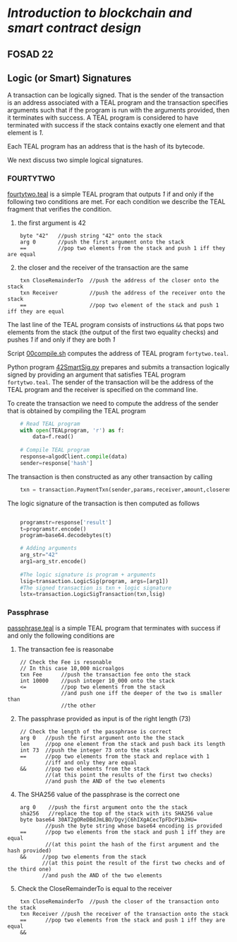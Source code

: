 # *Introduction to blockchain and smart contract design*
## FOSAD 22 ##

## Logic (or Smart) Signatures ##

A transaction can be logically signed. That is the sender of the transaction is an 
address associated with a TEAL program and the transaction specifies arguments
such that if the program is 
run with the arguments provided, then it terminates with success.
A TEAL program is considered to have terminated with success if the stack contains
exactly one element and that element is *1*.

Each TEAL program has an address that is the hash of its bytecode.

We next discuss two simple logical signatures.


### FOURTYTWO ###

[fourtytwo.teal](./fourtytwo.teal) is a simple TEAL program that
outputs *1* if and only if the following two conditions are met.
For each condition we describe the TEAL fragment that verifies the
condition.

1. the first argument is 42 

```
    byte "42"   //push string "42" onto the stack
    arg 0       //push the first argument onto the stack
    ==          //pop two elements from the stack and push 1 iff they are equal
```

2. the closer and the receiver of the transaction are the same 
```
    txn CloseRemainderTo  //push the address of the closer onto the stack
    txn Receiver          //push the address of the receiver onto the stack
    ==                    //pop two element of the stack and push 1 iff they are equal
```

The last line of the TEAL program consists of instructions ```&&``` that pops two elements from the stack 
(the output of the first two equality checks) and pushes *1* if and only if they are both *1*

Script [00compile.sh](00compile.sh) computes the address of TEAL program  ```fortytwo.teal```.

Python program [42SmartSig.py](./42SmartSig.py) prepares and submits a transaction
logically signed by providing an argument that satisfies TEAL program  ```fortytwo.teal```.
The sender of the transaction will be the address of the TEAL program and the receiver is specified
on the command line.

To create the transaction we need to compute the address of the sender that is obtained
by compiling the TEAL program

```python
    # Read TEAL program
    with open(TEALprogram, 'r') as f:
        data=f.read()
    
    # Compile TEAL program
    response=algodClient.compile(data)
    sender=response['hash']
```

The transaction is then constructed as any other transaction by calling

```python
    txn = transaction.PaymentTxn(sender,params,receiver,amount,closeremainderto)
```

The logic signature of the transaction is then computed as follows

```python

    programstr=response['result']
    t=programstr.encode()
    program=base64.decodebytes(t)

    # Adding arguments
    arg_str="42"
    arg1=arg_str.encode()
    
    #The logic signature is program + arguments
    lsig=transaction.LogicSig(program, args=[arg1])
    #The signed transaction is txn + logic signature
    lstx=transaction.LogicSigTransaction(txn,lsig)


```


### Passphrase ###

[passphrase.teal](./passphrase.teal) is a simple TEAL program that terminates with success 
if and only the following conditions are 

1. The transaction fee is reasonabe

```
    // Check the Fee is resonable
    // In this case 10,000 microalgos
    txn Fee      //push the transaction fee onto the stack
    int 10000    //push integer 10_000 onto the stack
    <=           //pop two elements from the stack
                 //and push one iff the deeper of the two is smaller than
                 //the other
```

2. The passphrase provided as input is of the right length (73)

```
    // Check the length of the passphrase is correct
    arg 0   //push the first argument onto the the stack
    len     //pop one element from the stack and push back its length
    int 73  //push the integer 73 onto the stack
    ==      //pop two elements from the stack and replace with 1 
            //iff and only they are equal
    &&      //pop two elements from the stack 
            //(at this point the results of the first two checks)
            //and push the AND of the two elements
```

4.  The SHA256 value of the passphrase is the correct one

```
    arg 0    //push the first argument onto the the stack
    sha256   //replace the top of the stack with its SHA256 value
    byte base64 30AT2gOReDBdJmLBO/DgvjC6hIXgACecTpFDcP1bJHU=
            //push the byte string whose base64 encoding is provided
    ==      //pop two elements from the stack and push 1 iff they are equal
            //(at this point the hash of the first argument and the hash provided)
    &&     //pop two elements from the stack 
           //(at this point the result of the first two checks and of the third one)
           //and push the AND of the two elements
```

5. Check the CloseRemainderTo is equal to the receiver

```
    txn CloseRemainderTo  //push the closer of the transaction onto the stack
    txn Receiver //push the receiver of the transaction onto the stack
    ==      //pop two elements from the stack and push 1 iff they are equal
    &&
```
